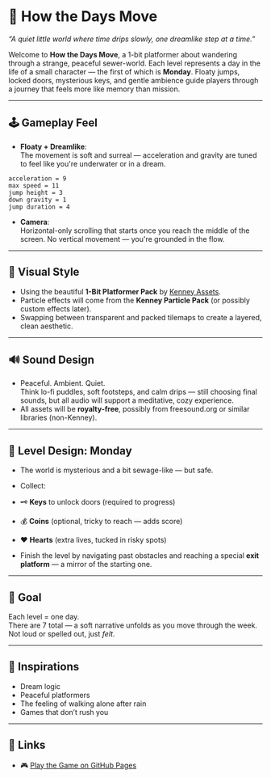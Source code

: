 # 🌙 How the Days Move

*“A quiet little world where time drips slowly, one dreamlike step at a time.”*

Welcome to **How the Days Move**, a 1-bit platformer about wandering through a strange, peaceful sewer-world. Each level represents a day in the life of a small character — the first of which is **Monday**. Floaty jumps, locked doors, mysterious keys, and gentle ambience guide players through a journey that feels more like memory than mission.

---

## 🕹️ Gameplay Feel

- **Floaty + Dreamlike**:  
  The movement is soft and surreal — acceleration and gravity are tuned to feel like you're underwater or in a dream.

```
acceleration = 9
max speed = 11
jump height = 3
down gravity = 1
jump duration = 4
```

- **Camera**:  
Horizontal-only scrolling that starts once you reach the middle of the screen. No vertical movement — you're grounded in the flow.

---

## 🎨 Visual Style

- Using the beautiful **1-Bit Platformer Pack** by [Kenney Assets](https://kenney.nl/assets).
- Particle effects will come from the **Kenney Particle Pack** (or possibly custom effects later).
- Swapping between transparent and packed tilemaps to create a layered, clean aesthetic.

---

## 🔊 Sound Design

- Peaceful. Ambient. Quiet.  
Think lo-fi puddles, soft footsteps, and calm drips — still choosing final sounds, but all audio will support a meditative, cozy experience.
- All assets will be **royalty-free**, possibly from freesound.org or similar libraries (non-Kenney).

---

## 🧩 Level Design: Monday

- The world is mysterious and a bit sewage-like — but safe.
- Collect:
- 🗝️ **Keys** to unlock doors (required to progress)
- 💰 **Coins** (optional, tricky to reach — adds score)
- ❤️ **Hearts** (extra lives, tucked in risky spots)

- Finish the level by navigating past obstacles and reaching a special **exit platform** — a mirror of the starting one.

---

## 🎯 Goal

Each level = one day.  
There are 7 total — a soft narrative unfolds as you move through the week. Not loud or spelled out, just *felt*.

---

## 💭 Inspirations

- Dream logic  
- Peaceful platformers  
- The feeling of walking alone after rain  
- Games that don’t rush you

---

## 🔗 Links

- 🎮 [Play the Game on GitHub Pages](https://your-username.github.io/killer-buns)

